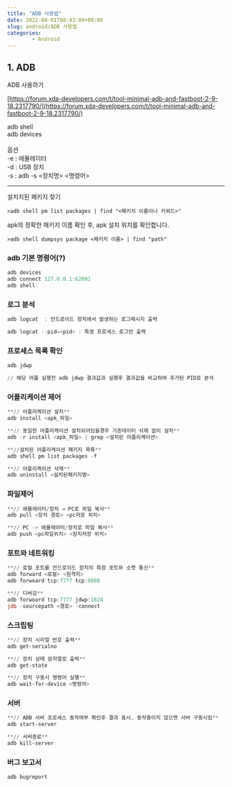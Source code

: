 ```yaml
---
title: "ADB 사용법"
date: 2022-04-01T08:43:09+09:00
slug: android/ADB 사용법
categories: 
        - Android
---
```


## 1. ADB

 ADB 사용하기

[https://forum.xda-developers.com/t/tool-minimal-adb-and-fastboot-2-9-18.2317790/](https://forum.xda-developers.com/t/tool-minimal-adb-and-fastboot-2-9-18.2317790/)

adb shell  
adb devices 
<br></br>
옵션   
-e : 에뮬레이터   
    -d : USB 장치  
    -s : adb -s <장치명> <명령어>   
- - -

설치치된 패키지 찾기

```
>adb shell pm list packages | find "<패키지 이름이나 키워드>"
```

apk의 정확한 패키지 이름 확인 후, apk 설치 위치를 확인합니다.

```
>adb shell dumpsys package <패키지 이름> | find "path"
```

### **adb 기본 명령어(?)**

```jsx
adb devices
adb connect 127.0.0.1:62001
adb shell
```

### **로그 분석**

```c
adb logcat  : 안드로이드 장치에서 발생하는 로그메시지 출력

adb logcat --pid=<pid> : 특정 프로세스 로그만 출력

```

### **프로세스 목록 확인**

```powershell
adb jdwp

// 해당 어플 실행전 adb jdwp 결과값과 실행후 결과값을 비교하여 추가된 PID로 분석
```

### **어플리케이션 제어**

```powershell
**// 어플리케이션 설치**
adb install <apk_파일>

**// 동일한 어플리케이션 설치되어있을경우 기존데이터 삭제 없이 설치**
adb -r install <apk_파일> | grep <설치된 어플리케이션>

**//설치된 어플리케이션 패키지 목록**
adb shell pm list packages -f 

**// 어플리케이션 삭제**
adb uninstall <설치된패키지명>
```

### **파일제어**

```powershell
**// 에뮬레이터/장치 → PC로 파일 복사**
adb pull <장치 경로> <pc저장 위치>

**// PC -> 에뮬레이터/장치로 파일 복사**
adb push <pc파일위치> <장치저장 위치>
```

### **포트와 네트워킹**

```powershell
**// 로컬 포트를 안드로이드 장치의 특정 포트와 소켓 통신**
adb forward <로컬> <원격지> 
adb forwoard tcp:7777 tcp:8888

**// 디버깅**
adb forwoard tcp:7777 jdwp:1824
jdb -sourcepath <경로> -connect 
```

### **스크립팅**

```powershell
**// 장치 시리얼 번호 출력**
adb get-serialno

**// 장치 상태 문자열로 출력**
adb get-state

**// 장치 구동시 명령어 실행**
adb wait-for-device <명령어>
```

### **서버**

```powershell
**// ADB 서버 프로세스 동작여부 확인후 결과 표시, 동작중이지 않으면 서버 구동시킴**
adb start-server

**// 서버종료**
adb kill-server
```

### **버그 보고서**

```c
adb bugreport
```